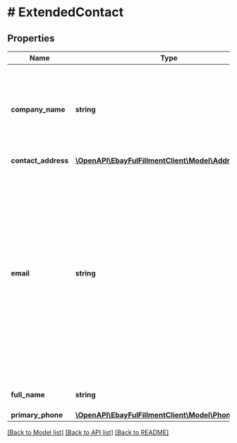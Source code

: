 # # ExtendedContact

## Properties

Name | Type | Description | Notes
------------ | ------------- | ------------- | -------------
**company_name** | **string** | The company name associated with the buyer or eBay shipping partner. This field is only returned if defined/applicable to the buyer or eBay shipping partner. | [optional]
**contact_address** | [**\OpenAPI\EbayFulFillmentClient\Model\Address**](Address.md) |  | [optional]
**email** | **string** | This field shows the email address of the buyer. The email address of a buyer will be masked 14 days after order creation. This field will still be returned for the order, but it will not contain the buyer&#39;s email address, but instead, something like &#39;Invalid Request&#39;. Note: This field always contains the email address of the buyer even with a Global Shipping Program shipment. | [optional]
**full_name** | **string** | The full name of the buyer or eBay shipping partner. | [optional]
**primary_phone** | [**\OpenAPI\EbayFulFillmentClient\Model\PhoneNumber**](PhoneNumber.md) |  | [optional]

[[Back to Model list]](../../README.md#models) [[Back to API list]](../../README.md#endpoints) [[Back to README]](../../README.md)
